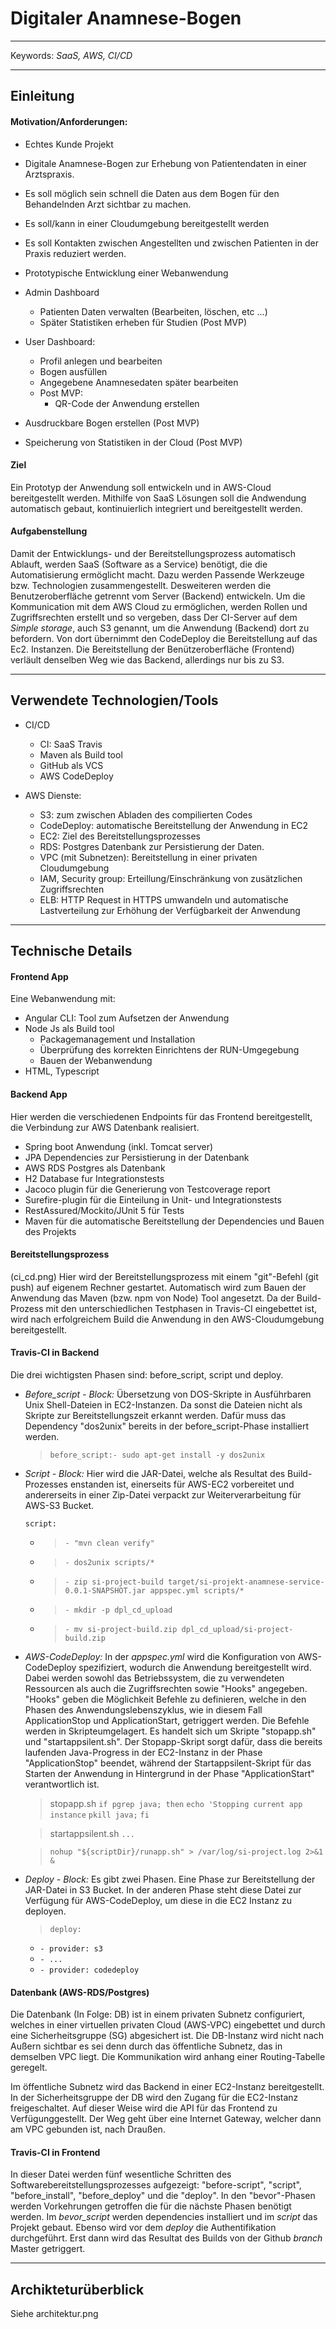 # **Digitaler Anamnese-Bogen**
___
Keywords: *SaaS, AWS, CI/CD*
___
## Einleitung
#### Motivation/Anforderungen:
- Echtes Kunde Projekt
- Digitale Anamnese-Bogen zur  Erhebung von Patientendaten in einer Arztspraxis.
- Es soll möglich sein schnell die Daten aus dem Bogen für den Behandelnden Arzt sichtbar zu machen.
- Es soll/kann in einer Cloudumgebung bereitgestellt werden
- Es soll Kontakten zwischen Angestellten und zwischen Patienten in der Praxis reduziert werden.
- Prototypische Entwicklung einer Webanwendung


- Admin Dashboard
  - Patienten Daten verwalten (Bearbeiten, löschen, etc ...)
  - Später Statistiken erheben für Studien (Post MVP)


- User Dashboard:
  - Profil anlegen und bearbeiten
  - Bogen ausfüllen
  - Angegebene Anamnesedaten später bearbeiten
  - Post MVP:
    - QR-Code der Anwendung erstellen
- Ausdruckbare Bogen erstellen (Post MVP)
- Speicherung von Statistiken in der Cloud (Post MVP)


#### Ziel
Ein Prototyp der Anwendung soll entwickeln und in AWS-Cloud bereitgestellt werden. Mithilfe von SaaS Lösungen soll die Andwendung automatisch gebaut, kontinuierlich integriert und bereitgestellt werden.

#### Aufgabenstellung
Damit der Entwicklungs- und der Bereitstellungsprozess automatisch Ablauft, werden SaaS (Software as a Service) benötigt, die die Automatisierung ermöglicht macht. Dazu werden Passende Werkzeuge bzw. Technologien zusammengestellt. Desweiteren werden die Benutzeroberfläche getrennt vom Server (Backend)
entwickeln. Um die Kommunication mit dem AWS Cloud zu ermöglichen, werden Rollen und Zugriffsrechten erstellt und so vergeben, dass Der CI-Server auf dem *Simple storage*, auch S3 genannt, um die Anwendung (Backend) dort zu befordern. Von dort übernimmt den CodeDeploy die Bereitstellung auf das Ec2. Instanzen.
Die Bereitstellung der Benützeroberfläche (Frontend) verläult denselben Weg wie das Backend, allerdings nur bis zu S3.  

___
## Verwendete Technologien/Tools

- CI/CD
  + CI: SaaS Travis
  + Maven als Build tool
  + GitHub als VCS
  + AWS CodeDeploy


- AWS Dienste:
  - S3:         zum zwischen Abladen des compilierten Codes
  - CodeDeploy: automatische Bereitstellung der Anwendung in EC2
  - EC2: Ziel des Bereitstellungsprozesses
  - RDS:        Postgres Datenbank zur Persistierung der Daten.
  - VPC (mit Subnetzen): Bereitstellung in einer privaten Cloudumgebung
  - IAM, Security group: Erteillung/Einschränkung von zusätzlichen Zugriffsrechten
  - ELB: HTTP Request in HTTPS umwandeln und automatische Lastverteilung zur Erhöhung der Verfügbarkeit der Anwendung
___
## Technische Details

#### Frontend App
Eine Webanwendung mit:
- Angular CLI: Tool zum Aufsetzen der Anwendung
- Node Js als Build tool
  - Packagemanagement und Installation
  - Überprüfung des korrekten Einrichtens der RUN-Umgegebung
  - Bauen der Webanwendung
-  HTML, Typescript

#### Backend App
Hier werden die verschiedenen Endpoints für das Frontend bereitgestellt, die Verbindung zur AWS Datenbank realisiert.
  - Spring boot Anwendung (inkl. Tomcat server)
  - JPA Dependencies zur Persistierung in der Datenbank
  - AWS RDS Postgres als Datenbank
  - H2 Database fur Integrationstests
  - Jacoco plugin für die Generierung von Testcoverage report
  - Surefire-plugin für die Einteilung in Unit- und Integrationstests
  - RestAssured/Mockito/JUnit 5 für Tests
  - Maven für die automatische Bereitstellung der Dependencies und Bauen des Projekts

#### Bereitstellungsprozess
(ci_cd.png)
Hier wird der Bereitstellungsprozess mit einem "git"-Befehl (git push) auf eigenem Rechner gestartet. Automatisch wird zum Bauen der Anwendung das Maven (bzw. npm von Node) Tool angesetzt. Da der Build-Prozess mit den unterschiedlichen Testphasen in Travis-CI eingebettet ist, wird nach erfolgreichem Build die Anwendung in den AWS-Cloudumgebung bereitgestellt.

#### Travis-CI in Backend
Die drei wichtigsten Phasen sind: before_script, script und deploy.
- *Before_script - Block:*
Übersetzung von DOS-Skripte in Ausführbaren Unix Shell-Dateien in EC2-Instanzen. Da sonst die Dateien nicht als Skripte zur Bereitstellungszeit erkannt werden. Dafür muss das Dependency "dos2unix" bereits in der before_script-Phase installiert werden.

  >  ```before_script:- sudo apt-get install -y dos2unix```

- *Script - Block:*  Hier wird die JAR-Datei, welche als Resultat des Build-Prozesses enstanden ist, einerseits für AWS-EC2 vorbereitet und andererseits in einer Zip-Datei verpackt zur Weiterverarbeitung für AWS-S3 Bucket.

  `script:`
    + > ``- "mvn clean verify"``
    + >``- dos2unix scripts/*``
    + >``- zip si-project-build target/si-projekt-anamnese-service-0.0.1-SNAPSHOT.jar appspec.yml scripts/*``
    + >``- mkdir -p dpl_cd_upload``
    + >``- mv si-project-build.zip dpl_cd_upload/si-project-build.zip``

- *AWS-CodeDeploy:* In der *appspec.yml* wird die Konfiguration von AWS-CodeDeploy spezifiziert, wodurch die Anwendung bereitgestellt wird. Dabei werden sowohl das Betriebssystem, die zu verwendeten Ressourcen als auch die Zugriffsrechten  sowie "Hooks" angegeben.
"Hooks" geben die Möglichkeit Befehle zu definieren, welche  in den Phasen des Anwendungslebenszyklus, wie in diesem Fall ApplicationStop und ApplicationStart, getriggert werden. Die Befehle werden in Skripteumgelagert.
Es handelt sich um Skripte "stopapp.sh" und "startappsilent.sh". Der Stopapp-Skript sorgt dafür, dass die bereits laufenden Java-Progress in der EC2-Instanz in der Phase "ApplicationStop" beendet, während der Startappsilent-Skript für das Starten der Anwendung in Hintergrund in der Phase "ApplicationStart" verantwortlich ist.

  >stopapp.sh
  >`if pgrep java; then`
  >  `echo 'Stopping current app instance`
    `pkill java;`
  >`fi`

  >startappsilent.sh
  >`...`

  >`nohup "${scriptDir}/runapp.sh" > /var/log/si-project.log 2>&1 &`

- *Deploy - Block:* Es gibt zwei Phasen. Eine Phase zur Bereitstellung der JAR-Datei in S3 Bucket. In der anderen Phase steht diese Datei zur Verfügung  für AWS-CodeDeploy, um diese in die EC2 Instanz zu deployen.

  >``deploy:``
  - ``- provider: s3``
  - `- ...`
  - ``- provider: codedeploy``


#### Datenbank (AWS-RDS/Postgres)
Die Datenbank (In Folge: DB) ist in einem privaten Subnetz configuriert, welches in einer virtuellen privaten Cloud (AWS-VPC) eingebettet und durch eine Sicherheitsgruppe (SG) abgesichert ist. Die DB-Instanz wird nicht nach Außern sichtbar es sei denn durch das öffentliche Subnetz, das in demselben VPC liegt. Die Kommunikation wird anhang einer Routing-Tabelle geregelt.

Im öffentliche Subnetz wird das Backend in einer EC2-Instanz bereitgestellt. In der Sicherheitsgruppe der DB wird den Zugang für die EC2-Instanz freigeschaltet. Auf dieser Weise wird die API für das Frontend zu Verfügunggestellt. Der Weg geht über eine Internet Gateway, welcher dann am VPC gebunden ist, nach Draußen.

#### Travis-CI in Frontend
In dieser Datei werden fünf wesentliche Schritten des Softwarebereitstellungsprozesses aufgezeigt: "before-script", "script", "before_install", "before_deploy" und die "deploy". In den "bevor"-Phasen werden Vorkehrungen getroffen die für die nächste Phasen benötigt werden. Im *bevor_script* werden dependencies installiert und im *script* das Projekt gebaut. Ebenso wird vor dem *deploy* die Authentifikation durchgeführt. Erst dann wird das Resultat des Builds von der Github *branch* Master getriggert.
___
## Archikteturüberblick
Siehe architektur.png

